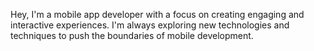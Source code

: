 Hey, I'm a mobile app developer with a focus on creating engaging and interactive experiences. I'm always exploring new technologies and techniques to push the boundaries of mobile development.
